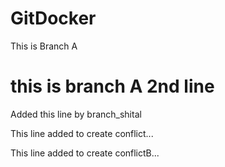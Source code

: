 # GitDocker
This is Branch A

this is branch A 2nd line
=======
Added this line by branch_shital

This line added to create conflict...

This line added to create conflictB...
